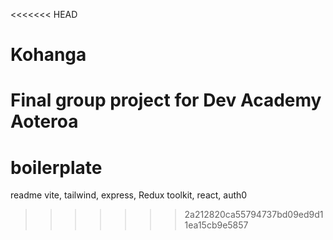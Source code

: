 <<<<<<< HEAD
# Kohanga
Final group project for Dev Academy Aoteroa
=======
# boilerplate
readme
vite, tailwind, express, Redux toolkit, react, auth0
>>>>>>> 2a212820ca55794737bd09ed9d11ea15cb9e5857
